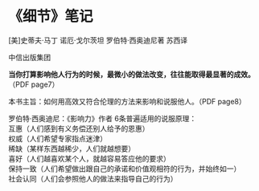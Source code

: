 # 《细节》笔记

[美]史蒂夫·马丁 诺厄·戈尔茨坦 罗伯特·西奥迪尼著 苏西译

中信出版集团

**当你打算影响他人行为的时候，最微小的做法改变，往往能取得最显著的成效。**（PDF page7）

本书主旨：如何用高效又符合伦理的方法来影响和说服他人。（PDF page8）

罗伯特·西奥迪尼：《影响力》作者
6条普遍适用的说服原理：  
互惠（人们感到有义务偿还别人给予的恩惠）  
权威（人们希望专家指点迷津）  
稀缺（某样东西越稀少，人们就越想要）  
喜好（人们越喜欢某个人，就越容易答应他的要求）  
保持一致（人们希望做出跟自己的承诺和价值观相符的行为，并始终如一）  
社会认同（人们会参照他人的做法来指导自己的行为）  





 